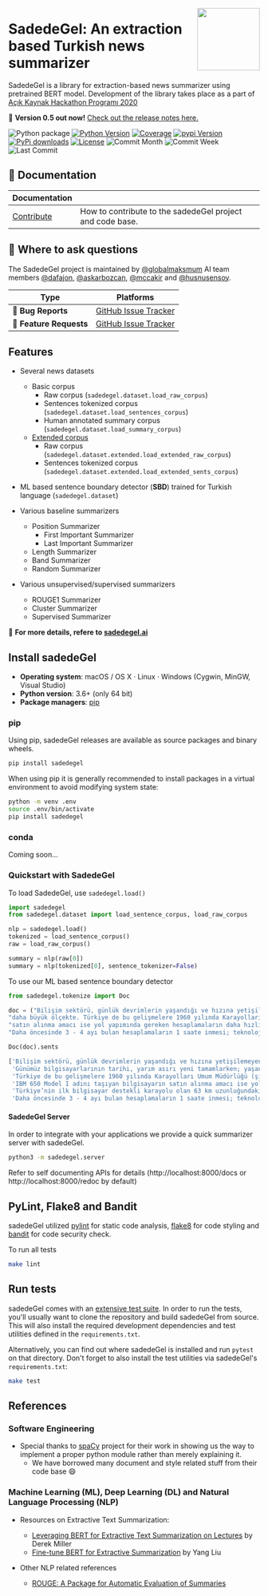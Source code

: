 <a href="http://sadedegel.ai"><img src="https://sadedegel.ai/dist/img/logo-2.png?s=280&v=4" width="125" height="125" align="right" /></a>

# SadedeGel: An extraction based Turkish news summarizer

SadedeGel is a library for extraction-based news summarizer using pretrained BERT model.
Development of the library takes place as a part of [Açık Kaynak Hackathon Programı 2020](https://www.acikhack.com/)

💫 **Version 0.5 out now!**
[Check out the release notes here.](https://github.com/GlobalMaksimum/sadedegel/releases)


![Python package](https://github.com/GlobalMaksimum/sadedegel/workflows/Python%20package/badge.svg)
[![Python Version](https://img.shields.io/pypi/pyversions/sadedegel?style=plastic)](https://img.shields.io/pypi/pyversions/sadedegel)
[![Coverage](https://img.shields.io/codecov/c/gh/globalmaksimum/sadedegel?style=plastic)](https://codecov.io/gh/globalmaksimum/sadedegel)
[![pypi Version](https://img.shields.io/pypi/v/sadedegel?style=plastic&logo=PyPI)](https://pypi.org/project/sadedegel/)
[![PyPi downloads](https://img.shields.io/pypi/dm/sadedegel?style=plastic&logo=PyPI)](https://pypi.org/project/sadedegel/)
[![License](https://img.shields.io/pypi/l/sadedegel)](https://github.com/GlobalMaksimum/sadedegel/blob/master/LICENSE)
![Commit Month](https://img.shields.io/github/commit-activity/m/globalmaksimum/sadedegel?style=plastic&logo=GitHub)
![Commit Week](https://img.shields.io/github/commit-activity/w/globalmaksimum/sadedegel?style=plastic&logo=GitHub)
![Last Commit](https://img.shields.io/github/last-commit/globalmaksimum/sadedegel?style=plastic&logo=GitHub)


## 📖 Documentation

| Documentation   |                                                                |
| --------------- | -------------------------------------------------------------- |
| [Contribute]    | How to contribute to the sadedeGel project and code base.          |

[contribute]: https://github.com/GlobalMaksimum/sadedegel/blob/master/CONTRIBUTING.md

## 💬 Where to ask questions

The SadedeGel project is maintained by [@globalmaksmum](https://github.com/GlobalMaksimum) AI team members
[@dafajon](https://github.com/dafajon),
[@askarbozcan](https://github.com/askarbozcan),
[@mccakir](https://github.com/mccakir) and 
[@husnusensoy](https://github.com/husnusensoy). 

| Type                     | Platforms                                              |
| ------------------------ | ------------------------------------------------------ |
| 🚨 **Bug Reports**       | [GitHub Issue Tracker]                                 |
| 🎁 **Feature Requests**  | [GitHub Issue Tracker]                                 |

[github issue tracker]: https://github.com/GlobalMaksimum/sadedegel/issues

## Features

* Several news datasets
  * Basic corpus
      * Raw corpus (`sadedegel.dataset.load_raw_corpus`)
      * Sentences tokenized corpus (`sadedegel.dataset.load_sentences_corpus`)  
      * Human annotated summary corpus (`sadedegel.dataset.load_summary_corpus`)   
  * [Extended corpus](sadedegel/dataset/README.md)
      * Raw corpus (`sadedegel.dataset.extended.load_extended_raw_corpus`)
      * Sentences tokenized corpus (`sadedegel.dataset.extended.load_extended_sents_corpus`)
* ML based sentence boundary detector (**SBD**) trained for Turkish language (`sadedegel.dataset`)
* Various baseline summarizers
  * Position Summarizer
    * First Important Summarizer
    * Last Important Summarizer
  * Length Summarizer
  * Band Summarizer
  * Random Summarizer
  
* Various unsupervised/supervised summarizers
  * ROUGE1 Summarizer
  * Cluster Summarizer
  * Supervised Summarizer
 

📖 **For more details, refere to [sadedegel.ai](http://sadedegel.ai)**

## Install sadedeGel

- **Operating system**: macOS / OS X · Linux · Windows (Cygwin, MinGW, Visual
  Studio)
- **Python version**: 3.6+ (only 64 bit)
- **Package managers**: [pip] 

[pip]: https://pypi.org/project/sadedegel/

### pip

Using pip, sadedeGel releases are available as source packages and binary wheels.

```bash
pip install sadedegel
```

When using pip it is generally recommended to install packages in a virtual
environment to avoid modifying system state:

```bash
python -m venv .env
source .env/bin/activate
pip install sadedegel
```

### conda

Coming soon...


### Quickstart with SadedeGel

To load SadedeGel, use `sadedegel.load()`

```python
import sadedegel
from sadedegel.dataset import load_sentence_corpus, load_raw_corpus

nlp = sadedegel.load()
tokenized = load_sentence_corpus()
raw = load_raw_corpus()

summary = nlp(raw[0])
summary = nlp(tokenized[0], sentence_tokenizer=False)
```

To use our ML based sentence boundary detector

```python
from sadedegel.tokenize import Doc

doc = ("Bilişim sektörü, günlük devrimlerin yaşandığı ve hızına yetişilemeyen dev bir alan haline geleli uzun bir zaman olmadı. Günümüz bilgisayarlarının tarihi, yarım asırı yeni tamamlarken; yaşanan gelişmeler çok "
"daha büyük ölçekte. Türkiye de bu gelişmelere 1960 yılında Karayolları Umum Müdürlüğü (şimdiki Karayolları Genel Müdürlüğü) için IBM’den satın aldığı ilk bilgisayarıyla dahil oldu. IBM 650 Model I adını taşıyan bilgisayarın "
"satın alınma amacı ise yol yapımında gereken hesaplamaların daha hızlı yapılmasıydı. Türkiye’nin ilk bilgisayar destekli karayolu olan 63 km uzunluğundaki Polatlı - Sivrihisar yolu için yapılan hesaplamalar IBM 650 ile 1 saatte yapıldı. "
"Daha öncesinde 3 - 4 ayı bulan hesaplamaların 1 saate inmesi; teknolojinin, ekonomik ve toplumsal dönüşüme büyük etkide bulunacağının habercisiydi.")

Doc(doc).sents
```
```python
['Bilişim sektörü, günlük devrimlerin yaşandığı ve hızına yetişilemeyen dev bir alan haline geleli uzun bir zaman olmadı.',
 'Günümüz bilgisayarlarının tarihi, yarım asırı yeni tamamlarken; yaşanan gelişmeler çok daha büyük ölçekte.',
 'Türkiye de bu gelişmelere 1960 yılında Karayolları Umum Müdürlüğü (şimdiki Karayolları Genel Müdürlüğü) için IBM’den satın aldığı ilk bilgisayarıyla dahil oldu.',
 'IBM 650 Model I adını taşıyan bilgisayarın satın alınma amacı ise yol yapımında gereken hesaplamaların daha hızlı yapılmasıydı.',
 'Türkiye’nin ilk bilgisayar destekli karayolu olan 63 km uzunluğundaki Polatlı - Sivrihisar yolu için yapılan hesaplamalar IBM 650 ile 1 saatte yapıldı.',
 'Daha öncesinde 3 - 4 ayı bulan hesaplamaların 1 saate inmesi; teknolojinin, ekonomik ve toplumsal dönüşüme büyük etkide bulunacağının habercisiydi.']
```

#### SadedeGel Server
In order to integrate with your applications we provide a quick summarizer server with sadedeGel.

```bash
python3 -m sadedegel.server 
```

Refer to self documenting APIs for details (http://localhost:8000/docs or http://localhost:8000/redoc by default)

## PyLint, Flake8 and Bandit
sadedeGel utilized [pylint](https://www.pylint.org/) for static code analysis, 
[flake8](https://flake8.pycqa.org/en/latest) for code styling and [bandit](https://pypi.org/project/bandit) 
for code security check.

To run all tests

```bash
make lint
```

## Run tests

sadedeGel comes with an [extensive test suite](sadedegel/tests). In order to run the
tests, you'll usually want to clone the repository and build sadedeGel from source.
This will also install the required development dependencies and test utilities
defined in the `requirements.txt`.

Alternatively, you can find out where sadedeGel is installed and run `pytest` on
that directory. Don't forget to also install the test utilities via sadedeGel's
`requirements.txt`:

```bash
make test
```

## References
### Software Engineering
* Special thanks to [spaCy](https://github.com/explosion/spaCy) project for their work in showing us the way to implement a proper python module rather than merely explaining it.
    * We have borrowed many document and style related stuff from their code base :smile:
    
### Machine Learning (ML), Deep Learning (DL) and Natural Language Processing (NLP)
* Resources on Extractive Text Summarization:

    * [Leveraging BERT for Extractive Text Summarization on Lectures](https://arxiv.org/abs/1906.04165)  by Derek Miller
    * [Fine-tune BERT for Extractive Summarization](https://arxiv.org/pdf/1903.10318.pdf) by Yang Liu

* Other NLP related references

    * [ROUGE: A Package for Automatic Evaluation of Summaries](https://www.aclweb.org/anthology/W04-1013.pdf)
